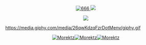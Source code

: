 <p align="center">
  <a href="http://wwwwwwwww.jodi.org/" target="_blank">
  <img src="https://media.giphy.com/media/26qwKdzqFzrDotMenv/giphy.gif" alt="666"/>
  <img src="https://hits.seeyoufarm.com/api/count/incr/badge.svg?url=https%3A%2F%2Fgithub.com%2Fmot3xi&count_bg=%23FF0071&title_bg=%23000000&icon=nutanix.svg&icon_color=%23E7E7E7&title=hits&edge_flat=false">
  </a>
</p>


<p align="center">
  <a href="http://wwwwwwwww.jodi.org/" target="_blank">
  <img src="https://hits.seeyoufarm.com/api/count/incr/badge.svg?url=https%3A%2F%2Fgithub.com%2Fmot3xi&count_bg=%23FF0071&title_bg=%23000000&icon=nutanix.svg&icon_color=%23E7E7E7&title=hits&edge_flat=false">
  </a>
</p>



https://media.giphy.com/media/26qwKdzqFzrDotMenv/giphy.gif


<p align="center">
  <a href="https://bit.ly/morektz" target="_blank">
  <img src=i/BigM.gif alt="Morektz"/><img src=i/BigM.gif alt="Morektz"/><img src=i/BigM.gif alt="Morektz"/></a>
</p>

